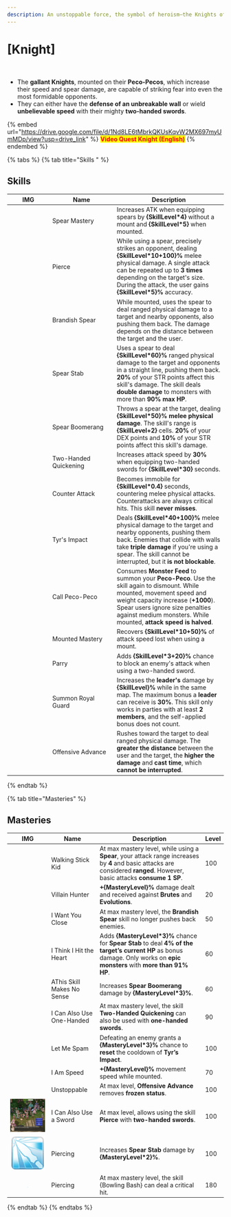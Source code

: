```yaml
---
description: An unstoppable force, the symbol of heroism—the Knights of Rune-Midgard.
---
```


# \[Knight]

<figure><img src="../../.gitbook/assets/700px-1Cavaleiro.png" alt=""><figcaption></figcaption></figure>

* The **gallant Knights**, mounted on their **Peco-Pecos**, which increase their speed and spear damage, are capable of striking fear into even the most formidable opponents.
* They can either have the **defense of an unbreakable wall** or wield **unbelievable speed** with their mighty **two-handed swords**.

{% embed url="https://drive.google.com/file/d/1Nd8LE6tMbrkQKUsKqvW2MX697myUmMDp/view?usp=drive_link" %}
<mark style="color:red;">**Video Quest Knight (English)**</mark>
{% endembed %}

{% tabs %}
{% tab title="Skills " %}
## **Skills**

<table><thead><tr><th width="84">IMG</th><th width="136">Name</th><th>Description</th></tr></thead><tbody><tr><td><img src="../../.gitbook/assets/55a.png" alt=""></td><td>Spear Mastery</td><td>Increases ATK when equipping spears by <strong>{SkillLevel*4}</strong> without a mount and <strong>{SkillLevel*5}</strong> when mounted.</td></tr><tr><td><img src="../../.gitbook/assets/56a.png" alt=""></td><td>Pierce</td><td>While using a spear, precisely strikes an opponent, dealing <strong>{SkillLevel*10+100}%</strong> melee physical damage. A single attack can be repeated up to <strong>3 times</strong> depending on the target's size. During the attack, the user gains <strong>{SkillLevel*5}%</strong> accuracy.</td></tr><tr><td><img src="../../.gitbook/assets/57a.png" alt=""></td><td>Brandish Spear</td><td>While mounted, uses the spear to deal ranged physical damage to a target and nearby opponents, also pushing them back. The damage depends on the distance between the target and the user.</td></tr><tr><td><img src="../../.gitbook/assets/58a.png" alt=""></td><td>Spear Stab</td><td>Uses a spear to deal <strong>{SkillLevel*60}%</strong> ranged physical damage to the target and opponents in a straight line, pushing them back. <strong>20%</strong> of your STR points affect this skill's damage. The skill deals <strong>double damage</strong> to monsters with more than <strong>90% max HP</strong>.</td></tr><tr><td><img src="../../.gitbook/assets/59a.png" alt=""></td><td>Spear Boomerang</td><td>Throws a spear at the target, dealing <strong>{SkillLevel*50}% melee physical damage</strong>. The skill's range is <strong>{SkillLevel+2}</strong> cells. <strong>20%</strong> of your DEX points and <strong>10%</strong> of your STR points affect this skill's damage.</td></tr><tr><td><img src="../../.gitbook/assets/60a.png" alt=""></td><td>Two-Handed Quickening</td><td>Increases attack speed by <strong>30%</strong> when equipping two-handed swords for <strong>{SkillLevel*30}</strong> seconds.</td></tr><tr><td><img src="../../.gitbook/assets/61a.png" alt=""></td><td>Counter Attack</td><td>Becomes immobile for <strong>{SkillLevel*0.4}</strong> seconds, countering melee physical attacks. Counterattacks are always critical hits. This skill <strong>never misses</strong>.</td></tr><tr><td><img src="../../.gitbook/assets/62a.png" alt=""></td><td>Tyr's Impact</td><td>Deals <strong>{SkillLevel*40+100}%</strong> melee physical damage to the target and nearby opponents, pushing them back. Enemies that collide with walls take <strong>triple damage</strong> if you're using a spear. The skill cannot be interrupted, but it <strong>is not blockable</strong>.</td></tr><tr><td><img src="../../.gitbook/assets/63a.png" alt=""></td><td>Call Peco-Peco</td><td>Consumes <strong>Monster Feed</strong> to summon your <strong>Peco-Peco</strong>. Use the skill again to dismount. While mounted, movement speed and weight capacity increase (<strong>+1000</strong>). Spear users ignore size penalties against medium monsters. While mounted, <strong>attack speed is halved</strong>.</td></tr><tr><td><img src="../../.gitbook/assets/64a.png" alt=""></td><td>Mounted Mastery</td><td>Recovers <strong>{SkillLevel*10+50}%</strong> of attack speed lost when using a mount.</td></tr><tr><td><img src="../../.gitbook/assets/356a.png" alt=""></td><td>Parry</td><td>Adds <strong>{SkillLevel*3+20}%</strong> chance to block an enemy's attack when using a two-handed sword.</td></tr><tr><td><img src="../../.gitbook/assets/776a.png" alt=""></td><td>Summon Royal Guard</td><td>Increases the <strong>leader's</strong> damage by <strong>{SkillLevel}%</strong> while in the same map. The maximum bonus a <strong>leader</strong> can receive is <strong>30%</strong>. This skill only works in parties with at least <strong>2 members</strong>, and the self-applied bonus does not count.</td></tr><tr><td><img src="../../.gitbook/assets/1001a.png" alt=""></td><td>Offensive Advance</td><td>Rushes toward the target to deal ranged physical damage. The <strong>greater the distance</strong> between the user and the target, the <strong>higher the damage</strong> and <strong>cast time</strong>, which <strong>cannot be interrupted</strong>.</td></tr></tbody></table>
{% endtab %}

{% tab title="Masteries" %}
## Masteries

<table><thead><tr><th width="84">IMG</th><th width="124">Name</th><th width="389">Description</th><th>Level</th></tr></thead><tbody><tr><td><img src="../../.gitbook/assets/55a.png" alt=""></td><td>Walking Stick Kid</td><td>At max mastery level, while using a <strong>Spear</strong>, your attack range increases by <strong>4</strong> and basic attacks are considered <strong>ranged</strong>. However, basic attacks <strong>consume 1 SP</strong>.</td><td>100</td></tr><tr><td><img src="../../.gitbook/assets/56a.png" alt=""></td><td>Villain Hunter</td><td><strong>+{MasteryLevel}%</strong> damage dealt and received against <strong>Brutes</strong> and <strong>Evolutions</strong>.</td><td>20</td></tr><tr><td><img src="../../.gitbook/assets/57a.png" alt=""></td><td>I Want You Close</td><td>At max mastery level, the <strong>Brandish Spear</strong> skill no longer pushes back enemies.</td><td>50</td></tr><tr><td><img src="../../.gitbook/assets/58a.png" alt=""></td><td>I Think I Hit the Heart</td><td>Adds <strong>{MasteryLevel*3}%</strong> chance for <strong>Spear Stab</strong> to deal <strong>4% of the target’s current HP</strong> as bonus damage. Only works on <strong>epic monsters</strong> with <strong>more than 91% HP</strong>.</td><td>60</td></tr><tr><td><img src="../../.gitbook/assets/59a.png" alt=""></td><td>AThis Skill Makes No Sense</td><td>Increases <strong>Spear Boomerang</strong> damage by <strong>{MasteryLevel*3}%</strong>.</td><td>60</td></tr><tr><td><img src="../../.gitbook/assets/60a.png" alt=""></td><td>I Can Also Use One-Handed</td><td>At max mastery level, the skill <strong>Two-Handed Quickening</strong> can also be used with <strong>one-handed swords</strong>.</td><td>90</td></tr><tr><td><img src="../../.gitbook/assets/62a.png" alt=""></td><td>Let Me Spam</td><td>Defeating an enemy grants a <strong>{MasteryLevel*3}%</strong> chance to <strong>reset</strong> the cooldown of <strong>Tyr’s Impact</strong>.</td><td>100</td></tr><tr><td><img src="../../.gitbook/assets/63a.png" alt=""></td><td>I Am Speed</td><td><strong>+{MasteryLevel}%</strong> movement speed while mounted.</td><td>70</td></tr><tr><td><img src="../../.gitbook/assets/1001a.png" alt=""></td><td>Unstoppable</td><td>At max level, <strong>Offensive Advance</strong> removes <strong>frozen status</strong>.</td><td>100</td></tr><tr><td><img src="../../.gitbook/assets/image (2) (1) (1) (1) (1) (1) (1) (1).png" alt="" data-size="original"></td><td>I Can Also Use a Sword</td><td>At max level, allows using the skill <strong>Pierce</strong> with <strong>two-handed swords</strong>.</td><td>100</td></tr><tr><td><img src="../../.gitbook/assets/image (3) (1) (1) (1) (1) (1).png" alt="" data-size="original"></td><td>Piercing</td><td>Increases <strong>Spear Stab</strong> damage by <strong>{MasteryLevel*2}%</strong>.</td><td>100</td></tr><tr><td><div><figure><img src="../../.gitbook/assets/image (4) (1) (1) (1) (1) (1).png" alt=""><figcaption></figcaption></figure></div></td><td>Piercing</td><td>At max mastery level, the skill {Bowling Bash} can deal a critical hit.</td><td>180</td></tr></tbody></table>
{% endtab %}
{% endtabs %}
